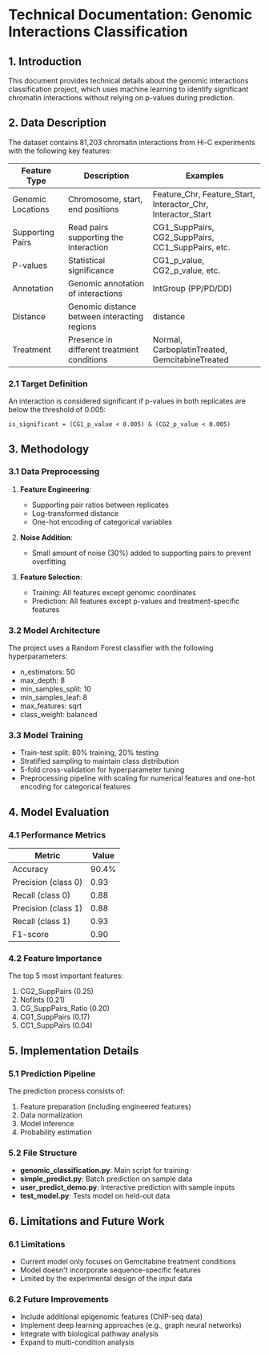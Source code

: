 # Technical Documentation: Genomic Interactions Classification

## 1. Introduction

This document provides technical details about the genomic interactions classification project, which uses machine learning to identify significant chromatin interactions without relying on p-values during prediction.

## 2. Data Description

The dataset contains 81,203 chromatin interactions from Hi-C experiments with the following key features:

| Feature Type | Description | Examples |
|--------------|-------------|----------|
| Genomic Locations | Chromosome, start, end positions | Feature_Chr, Feature_Start, Interactor_Chr, Interactor_Start |
| Supporting Pairs | Read pairs supporting the interaction | CG1_SuppPairs, CG2_SuppPairs, CC1_SuppPairs, etc. |
| P-values | Statistical significance | CG1_p_value, CG2_p_value, etc. |
| Annotation | Genomic annotation of interactions | IntGroup (PP/PD/DD) |
| Distance | Genomic distance between interacting regions | distance |
| Treatment | Presence in different treatment conditions | Normal, CarboplatinTreated, GemcitabineTreated |

### 2.1 Target Definition

An interaction is considered significant if p-values in both replicates are below the threshold of 0.005:
```
is_significant = (CG1_p_value < 0.005) & (CG2_p_value < 0.005)
```

## 3. Methodology

### 3.1 Data Preprocessing

1. **Feature Engineering**:
   - Supporting pair ratios between replicates
   - Log-transformed distance
   - One-hot encoding of categorical variables

2. **Noise Addition**: 
   - Small amount of noise (30%) added to supporting pairs to prevent overfitting

3. **Feature Selection**:
   - Training: All features except genomic coordinates
   - Prediction: All features except p-values and treatment-specific features

### 3.2 Model Architecture

The project uses a Random Forest classifier with the following hyperparameters:

- n_estimators: 50
- max_depth: 8
- min_samples_split: 10
- min_samples_leaf: 8
- max_features: sqrt
- class_weight: balanced

### 3.3 Model Training

- Train-test split: 80% training, 20% testing
- Stratified sampling to maintain class distribution
- 5-fold cross-validation for hyperparameter tuning
- Preprocessing pipeline with scaling for numerical features and one-hot encoding for categorical features

## 4. Model Evaluation

### 4.1 Performance Metrics

| Metric | Value |
|--------|-------|
| Accuracy | 90.4% |
| Precision (class 0) | 0.93 |
| Recall (class 0) | 0.88 |
| Precision (class 1) | 0.88 |
| Recall (class 1) | 0.93 |
| F1-score | 0.90 |

### 4.2 Feature Importance

The top 5 most important features:
1. CG2_SuppPairs (0.25)
2. NofInts (0.21)
3. CG_SuppPairs_Ratio (0.20)
4. CG1_SuppPairs (0.17)
5. CC1_SuppPairs (0.04)

## 5. Implementation Details

### 5.1 Prediction Pipeline

The prediction process consists of:
1. Feature preparation (including engineered features)
2. Data normalization
3. Model inference
4. Probability estimation

### 5.2 File Structure

- **genomic_classification.py**: Main script for training
- **simple_predict.py**: Batch prediction on sample data
- **user_predict_demo.py**: Interactive prediction with sample inputs
- **test_model.py**: Tests model on held-out data

## 6. Limitations and Future Work

### 6.1 Limitations

- Current model only focuses on Gemcitabine treatment conditions
- Model doesn't incorporate sequence-specific features
- Limited by the experimental design of the input data

### 6.2 Future Improvements

- Include additional epigenomic features (ChIP-seq data)
- Implement deep learning approaches (e.g., graph neural networks)
- Integrate with biological pathway analysis
- Expand to multi-condition analysis 